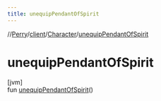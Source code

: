 ```yaml
---
title: unequipPendantOfSpirit
---
```

//[Perry](../../../index.html)/[client](../index.html)/[Character](index.html)/[unequipPendantOfSpirit](unequip-pendant-of-spirit.html)



# unequipPendantOfSpirit



[jvm]\
fun [unequipPendantOfSpirit](unequip-pendant-of-spirit.html)()




